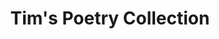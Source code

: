 ---
title: Tim's Poetry Collection
description: A curated collection of poems I admire, along with some of my own verses. This space is dedicated to both celebrating the works that move me and sharing my personal poetic journey.
---